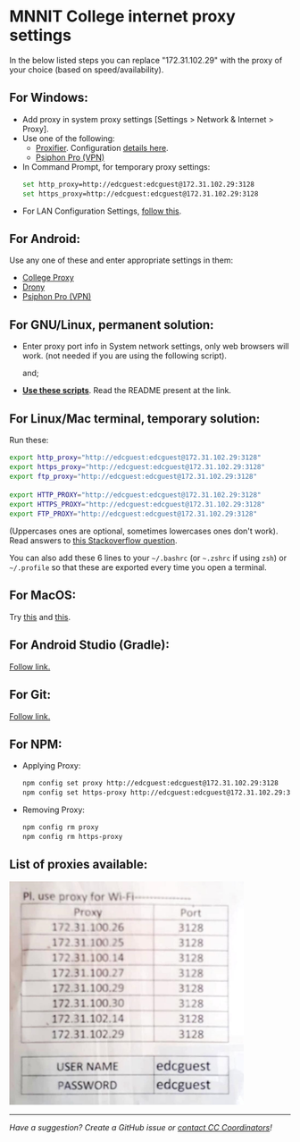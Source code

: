 # MNNIT College internet proxy settings

In the below listed steps you can replace "172.31.102.29" with the proxy of your choice (based on speed/availability).

## For Windows:

- Add proxy in system proxy settings [Settings > Network & Internet > Proxy].
- Use one of the following:
  - [Proxifier](https://www.proxifier.com/). Configuration [details here](proxifier).
  - [Psiphon Pro (VPN)](https://psiphon.ca/)
- In Command Prompt, for temporary proxy settings:
  ```bash
  set http_proxy=http://edcguest:edcguest@172.31.102.29:3128
  set https_proxy=http://edcguest:edcguest@172.31.102.29:3128
  ```
- For LAN Configuration Settings, [follow this](lan/README.md).

## For Android:

Use any one of these and enter appropriate settings in them:

- [College Proxy](https://play.google.com/store/apps/details?id=com.cell47.College_Proxy&hl=en_IN&gl=US)
- [Drony](https://play.google.com/store/apps/details?id=org.sandrob.drony&hl=en_IN&gl=US)
- [Psiphon Pro (VPN)](https://psiphon.ca/)

## For GNU/Linux, permanent solution:

- Enter proxy port info in System network settings, only web browsers will work. (not needed if you are using the following script).

  and;

- **[Use these scripts](linux-proxy)**. Read the README present at the link.

## For Linux/Mac terminal, temporary solution:

Run these:

```bash
export http_proxy="http://edcguest:edcguest@172.31.102.29:3128"
export https_proxy="http://edcguest:edcguest@172.31.102.29:3128"
export ftp_proxy="http://edcguest:edcguest@172.31.102.29:3128"

export HTTP_PROXY="http://edcguest:edcguest@172.31.102.29:3128"
export HTTPS_PROXY="http://edcguest:edcguest@172.31.102.29:3128"
export FTP_PROXY="http://edcguest:edcguest@172.31.102.29:3128"
```

(Uppercases ones are optional, sometimes lowercases ones don't work). Read answers to [this Stackoverflow question](https://unix.stackexchange.com/questions/212894/whats-the-right-format-for-the-http-proxy-environment-variable-caps-or-no-ca).

You can also add these 6 lines to your `~/.bashrc` (or `~.zshrc` if using `zsh`) or `~/.profile` so that these are exported every time you open a terminal.

## For MacOS:

Try [this](https://support.apple.com/en-in/guide/mac-help/mchlp2591/mac) and [this](https://support.apple.com/en-in/guide/safari/ibrw1053/mac).

## For Android Studio (Gradle):

[Follow link.](https://developer.android.com/studio/intro/studio-config?fbclid=IwAR0AfsH_nW9CUVs4knWtDnvTsdcvXEw4zCquF5AGGQLVxH7xfqomn5EqY0I#proxy)

## For Git:

[Follow link.](https://gist.github.com/evantoli/f8c23a37eb3558ab8765)

## For NPM:

- Applying Proxy:

  ```bash
  npm config set proxy http://edcguest:edcguest@172.31.102.29:3128
  npm config set https-proxy http://edcguest:edcguest@172.31.102.29:3128
  ```

- Removing Proxy:

  ```bash
  npm config rm proxy
  npm config rm https-proxy
  ```

## List of proxies available:

<a href="Proxies-2022.jpg"><img src="Proxies-2022.jpg"  alt="List of proxies available" height="400"/></a>

<hr>

_Have a suggestion? Create a GitHub issue or [contact CC Coordinators](https://cc-mnnit.github.io/#current-representatives)!_
